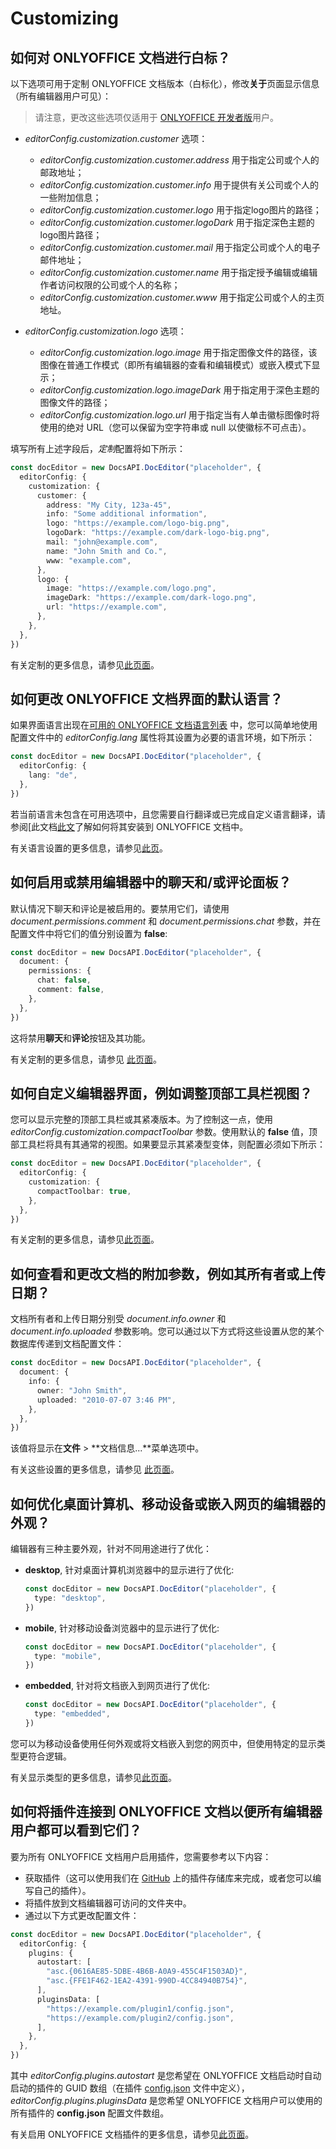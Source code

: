 ﻿---
sidebar_position: -7
---

# Customizing

## 如何对 ONLYOFFICE 文档进行白标？

以下选项可用于定制 ONLYOFFICE 文档版本（白标化），修改**关于**页面显示信息（所有编辑器用户可见）：

> 请注意，更改这些选项仅适用于 [ONLYOFFICE 开发者版](https://www.onlyoffice.com/developer-edition-prices.aspx)用户。

- *editorConfig.customization.customer* 选项：

  - *editorConfig.customization.customer.address* 用于指定公司或个人的邮政地址；
  - *editorConfig.customization.customer.info* 用于提供有关公司或个人的一些附加信息；
  - *editorConfig.customization.customer.logo* 用于指定logo图片的路径；
  - *editorConfig.customization.customer.logoDark* 用于指定深色主题的logo图片路径；
  - *editorConfig.customization.customer.mail* 用于指定公司或个人的电子邮件地址；
  - *editorConfig.customization.customer.name* 用于指定授予编辑或编辑作者访问权限的公司或个人的名称；
  - *editorConfig.customization.customer.www* 用于指定公司或个人的主页地址。

- *editorConfig.customization.logo* 选项：

  - *editorConfig.customization.logo.image* 用于指定图像文件的路径，该图像在普通工作模式（即所有编辑器的查看和编辑模式）或嵌入模式下显示；
  - *editorConfig.customization.logo.imageDark* 用于指定用于深色主题的图像文件的路径；
  - *editorConfig.customization.logo.url* 用于指定当有人单击徽标图像时将使用的绝对 URL（您可以保留为空字符串或 null 以使徽标不可点击）。

填写所有上述字段后，*定制*配置将如下所示：

``` ts
const docEditor = new DocsAPI.DocEditor("placeholder", {
  editorConfig: {
    customization: {
      customer: {
        address: "My City, 123a-45",
        info: "Some additional information",
        logo: "https://example.com/logo-big.png",
        logoDark: "https://example.com/dark-logo-big.png",
        mail: "john@example.com",
        name: "John Smith and Co.",
        www: "example.com",
      },
      logo: {
        image: "https://example.com/logo.png",
        imageDark: "https://example.com/dark-logo.png",
        url: "https://example.com",
      },
    },
  },
})
```

有关定制的更多信息，请参见[此页面](../../usage-api/config/editor/customization/customization-standard-branding.md)。

## 如何更改 ONLYOFFICE 文档界面的默认语言？

如果界面语言出现在[可用的 ONLYOFFICE 文档语言列表](https://helpcenter.onlyoffice.com/server/document/available-languages.aspx) 中，您可以简单地使用配置文件中的 *editorConfig.lang* 属性将其设置为必要的语言环境，如下所示：

``` ts
const docEditor = new DocsAPI.DocEditor("placeholder", {
  editorConfig: {
    lang: "de",
  },
})
```

若当前语言未包含在可用选项中，且您需要自行翻译或已完成自定义语言翻译，请参阅[此文档[此文](https://helpcenter.onlyoffice.com/server/docker/document/add-interface-language.aspx)了解如何将其安装到 ONLYOFFICE 文档中。

有关语言设置的更多信息，请参见[此页](../../usage-api/config/editor/editor.md)。

## 如何启用或禁用编辑器中的聊天和/或评论面板？

默认情况下聊天和评论是被启用的。要禁用它们，请使用 *document.permissions.comment* 和 *document.permissions.chat* 参数，并在配置文件中将它们的值分别设置为 **false**:

``` ts
const docEditor = new DocsAPI.DocEditor("placeholder", {
  document: {
    permissions: {
      chat: false,
      comment: false,
    },
  },
})
```

这将禁用**聊天**和**评论**按钮及其功能。

有关定制的更多信息，请参见 [此页面](../../usage-api/config/editor/customization/customization-standard-branding.md)。

## 如何自定义编辑器界面，例如调整顶部工具栏视图？

您可以显示完整的顶部工具栏或其紧凑版本。为了控制这一点，使用 *editorConfig.customization.compactToolbar* 参数。使用默认的 **false** 值，顶部工具栏将具有其通常的视图。如果要显示其紧凑型变体，则配置必须如下所示：

``` ts
const docEditor = new DocsAPI.DocEditor("placeholder", {
  editorConfig: {
    customization: {
      compactToolbar: true,
    },
  },
})
```

有关定制的更多信息，请参见[此页面](../../usage-api/config/editor/customization/customization-standard-branding.md)。

## 如何查看和更改文档的附加参数，例如其所有者或上传日期？

文档所有者和上传日期分别受 *document.info.owner* 和 *document.info.uploaded* 参数影响。您可以通过以下方式将这些设置从您的某个数据库传递到文档配置文件：

``` ts
const docEditor = new DocsAPI.DocEditor("placeholder", {
  document: {
    info: {
      owner: "John Smith",
      uploaded: "2010-07-07 3:46 PM",
    },
  },
})
```

该值将显示在**文件** > **文档信息...**菜单选项中。

有关这些设置的更多信息，请参见 [此页面](../../usage-api/config/document/info.md)。

## 如何优化桌面计算机、移动设备或嵌入网页的编辑器的外观？

编辑器有三种主要外观，针对不同用途进行了优化：

- **desktop**, 针对桌面计算机浏览器中的显示进行了优化:

  ``` ts
  const docEditor = new DocsAPI.DocEditor("placeholder", {
    type: "desktop",
  })
  ```

- **mobile**, 针对移动设备浏览器中的显示进行了优化:

  ``` ts
  const docEditor = new DocsAPI.DocEditor("placeholder", {
    type: "mobile",
  })
  ```

- **embedded**, 针对将文档嵌入到网页进行了优化:

  ``` ts
  const docEditor = new DocsAPI.DocEditor("placeholder", {
    type: "embedded",
  })
  ```

您可以为移动设备使用任何外观或将文档嵌入到您的网页中，但使用特定的显示类型更符合逻辑。

有关显示类型的更多信息，请参见[此页面](../../usage-api/config/config.md#type)。

## 如何将插件连接到 ONLYOFFICE 文档以便所有编辑器用户都可以看到它们？

要为所有 ONLYOFFICE 文档用户启用插件，您需要参考以下内容：

- 获取插件（这可以使用我们在 [GitHub](https://github.com/ONLYOFFICE/sdkjs-plugins) 上的插件存储库来完成，或者您可以编写自己的插件）。
- 将插件放到文档编辑器可访问的文件夹中。
- 通过以下方式更改配置文件：

``` ts
const docEditor = new DocsAPI.DocEditor("placeholder", {
  editorConfig: {
    plugins: {
      autostart: [
        "asc.{0616AE85-5DBE-4B6B-A0A9-455C4F1503AD}",
        "asc.{FFE1F462-1EA2-4391-990D-4CC84940B754}",
      ],
      pluginsData: [
        "https://example.com/plugin1/config.json",
        "https://example.com/plugin2/config.json",
      ],
    },
  },
})
```

其中 *editorConfig.plugins.autostart* 是您希望在 ONLYOFFICE 文档启动时自动启动的插件的 GUID 数组（在插件 [config.json](../../../plugin-and-macros/structure/manifest/manifest.md#guid) 文件中定义），*editorConfig.plugins.pluginsData* 是您希望 ONLYOFFICE 文档用户可以使用的所有插件的 **config.json** 配置文件数组。

有关启用 ONLYOFFICE 文档插件的更多信息，请参见[此页面](../../usage-api/config/editor/plugins.md)。
